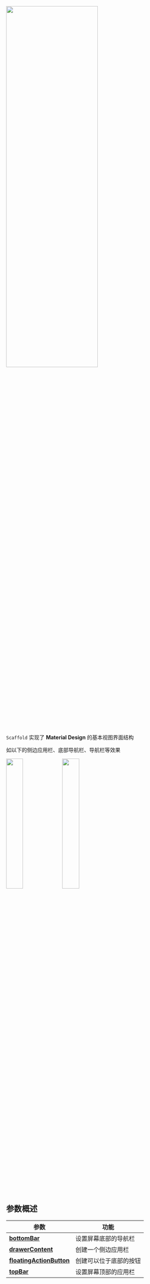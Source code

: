 <img src = "../../../assets/layout/scaffold/carbon.png" width = "70%" height = "50%">


`Scaffold` 实现了 **Material Design** 的基本视图界面结构

如以下的侧边应用栏、底部导航栏、导航栏等效果


<img src = "../../../assets/layout/scaffold/demo.png" width = "30%" height = "30%"/><img src = "../../../assets/layout/scaffold/demo2.png" width = "30%" height = "30%"/>



## 参数概述

| 参数 | 功能 |
| -------|------|
| **[bottomBar](bottombar.md)**| 设置屏幕底部的导航栏 |
| **[drawerContent](drawercontent.md)** | 创建一个侧边应用栏 |
| **[floatingActionButton](floatingactionbutton.md)** | 创建可以位于底部的按钮 |
| **[topBar](topbar.md)** | 设置屏幕顶部的应用栏 |